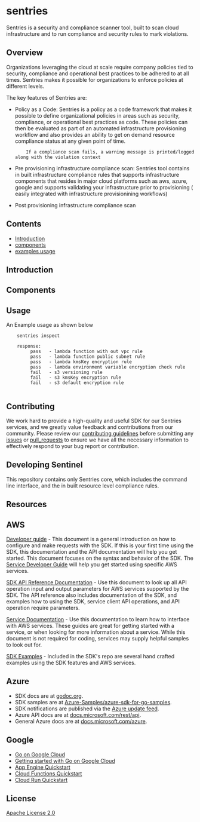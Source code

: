 # sentries

Sentries is a security and compliance scanner tool, built to scan cloud infrastructure and to run compliance and security rules to mark violations.


## Overview

Organizations leveraging the cloud at scale require company policies tied to security, compliance and operational best practices to be adhered to at all times. Sentries makes it possible for organizations to enforce policies at different levels.

The key features of Sentries are:

* Policy as a Code: Sentries is a policy as a code framework that makes it possible to define organizational policies in areas such as security, compliance, or operational best practices as code. These policies can then be evaluated as part of an automated infrastructure provisioning workflow and also provides an ability to get on demand resource compliance status at any given point of time.

	```
		If a compliance scan fails, a warning message is printed/logged along with the violation context
	```

* Pre provisioning infrastructure compliance scan: Sentries tool contains in built infrastructure compliance rules that supports infrastructure components that resides in major cloud platforms such as aws, azure, google and supports validating your infrastructure prior to provisioning ( easily integrated with infrastructure provisionining workflows)
	
* Post provisioning infrastructure compliance scan


Contents
-----------
* [Introduction](#introduction)
* [components](#components)
* [examples usage](#example_usage)


<a name="introduction"></a>
## Introduction

<a name="components"></a>
## Components

<a name="example_usage"></a>
## Usage

An Example usage as shown below

```
	sentries inspect 
	
	response:
		 pass   - lambda function with out vpc rule
		 pass   - lambda function public subnet rule
		 pass   - lambda kmsKey encryption rule
		 pass   - lambda environment variable encryption check rule
		 fail   - s3 versioning rule
		 fail   - s3 kmsKey encryption rule
		 fail   - s3 default encryption rule
		 
```

## Contributing

We work hard to provide a high-quality and useful SDK for our Sentries services, and we greatly value feedback and contributions from our community. Please review our [contributing guidelines](./CONTRIBUTING.md) before submitting any [issues](https://github.com/krishnachaitanya-1710/sentries/issues) or [pull_requests](https://github.com/krishnachaitanya-1710/sentries/pulls) to ensure we have all the necessary information to effectively respond to your bug report or contribution.


Developing Sentinel
--------------------

This repository contains only Sentries core, which includes the command line interface, and the in built resource level compliance rules.


Resources
----------

AWS
-------

[Developer guide](https://docs.aws.amazon.com/sdk-for-go/v1/developer-guide/welcome.html) - This document
is a general introduction on how to configure and make requests with the SDK.
If this is your first time using the SDK, this documentation and the API
documentation will help you get started. This document focuses on the syntax
and behavior of the SDK. The [Service Developer Guide](https://aws.amazon.com/documentation/)
will help you get started using specific AWS services.

[SDK API Reference Documentation](https://docs.aws.amazon.com/sdk-for-go/api/) - Use this
document to look up all API operation input and output parameters for AWS
services supported by the SDK. The API reference also includes documentation of
the SDK, and examples how to using the SDK, service client API operations, and
API operation require parameters.

[Service Documentation](https://aws.amazon.com/documentation/) - Use this
documentation to learn how to interface with AWS services. These guides are
great for getting started with a service, or when looking for more
information about a service. While this document is not required for coding,
services may supply helpful samples to look out for.

[SDK Examples](https://github.com/aws/aws-sdk-go/tree/main/example) -
Included in the SDK's repo are several hand crafted examples using the SDK
features and AWS services.

Azure
----------

- SDK docs are at [godoc.org](https://godoc.org/github.com/Azure/azure-sdk-for-go/).
- SDK samples are at [Azure-Samples/azure-sdk-for-go-samples](https://github.com/Azure-Samples/azure-sdk-for-go-samples).
- SDK notifications are published via the [Azure update feed](https://azure.microsoft.com/updates/).
- Azure API docs are at [docs.microsoft.com/rest/api](https://docs.microsoft.com/rest/api/).
- General Azure docs are at [docs.microsoft.com/azure](https://docs.microsoft.com/azure).


Google
----------

- [Go on Google Cloud](https://cloud.google.com/go/home)
- [Getting started with Go on Google Cloud](https://cloud.google.com/go/getting-started)
- [App Engine Quickstart](https://cloud.google.com/appengine/docs/standard/go/quickstart)
- [Cloud Functions Quickstart](https://cloud.google.com/functions/docs/quickstart-go)
- [Cloud Run Quickstart](https://cloud.google.com/run/docs/quickstarts/build-and-deploy#go)


License
-----------
[Apache License 2.0](https://github.com/krishnachaitanya-1710/sentries/blob/main/LICENSE)
